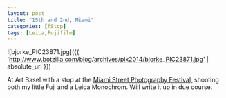 ```yaml
---
layout: post
title: "15th and 2nd, Miami"
categories: [fStop]
tags: [Leica,Fujifilm]
---
```



![bjorke_PIC23871.jpg]({{ 'http://www.botzilla.com/blog/archives/pix2014/bjorke_PIC23871.jpg' | absolute_url }})


At Art Basel with a stop at the <a href="http://www.miamistreetphotographyfestival.org/">Miami Street Photography Festival,</a> shooting both my little Fuji and a Leica Monochrom. Will write it up in due course.
